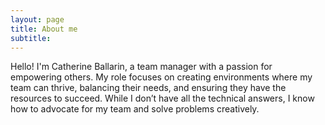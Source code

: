 ```yaml
---
layout: page
title: About me
subtitle:
---
```


Hello! I'm Catherine Ballarin, a team manager with a passion for empowering others. My role focuses on creating environments where my team can thrive, balancing their needs, and ensuring they have the resources to succeed. While I don’t have all the technical answers, I know how to advocate for my team and solve problems creatively.
